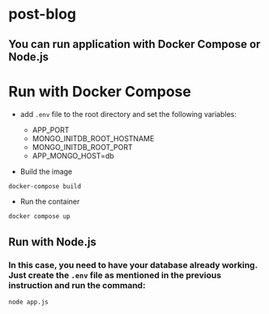 # post-blog

## You can run application with Docker Compose or Node.js

# Run with Docker Compose
- add `.env` file to the root directory and set the following variables:
  - APP_PORT
  - MONGO_INITDB_ROOT_HOSTNAME
  - MONGO_INITDB_ROOT_PORT
  - APP_MONGO_HOST=db

- Build the image
```sh
docker-compose build
```
- Run the container
```sh
docker compose up
```

## Run with Node.js
### In this case, you need to have your database already working. Just create the `.env` file as mentioned in the previous instruction and run the command:
```sh
node app.js
```

